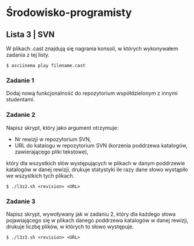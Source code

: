 # Środowisko-programisty
## Lista 3 | SVN

W plikach .cast znajdują się nagrania konsoli, w których wykonywałem zadania z tej listy.

```Shell
$ asciinema play filename.cast
```

### Zadanie 1
Dodaj nową funkcjonalność do repozytorium współdzielonym z innymi studentami.

### Zadanie 2
Napisz skrypt, który jako argument otrzymuje: 
- Nr rewizji w repozytorium SVN,
- URL do katalogu w repozytorium SVN (korzenia poddrzewa katalogów, zawierającego pliki tekstowe),

który dla wszystkich słów występujących w plikach w danym poddrzewie katalogów w danej rewizji, drukuje statystyki ile razy dane słowo wystąpiło we wszystkich tych plikach.

```Shell
$ ./l3z2.sh <revision> <URL>
```

### Zadanie 3
Napisz skrypt, wywoływany jak w zadaniu 2, który dla każdego słowa pojawiającego się w plikach danego poddrzewa katalogów w danej rewizji, drukuje liczbę plików, w których to słowo występuje.

```Shell
$ ./l3z3.sh <revision> <URL>
```

